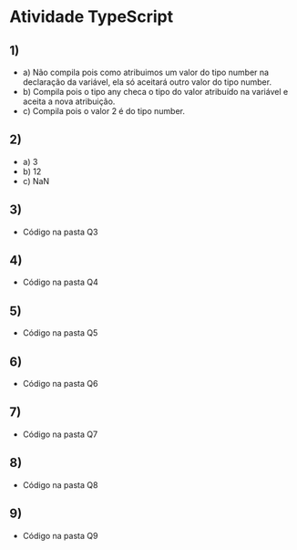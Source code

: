 # Atividade TypeScript
## 1)
- a) Não compila pois como atribuimos um valor do tipo number na declaração da variável, ela só aceitará outro valor do tipo number.
- b) Compila pois o tipo any checa o tipo do valor atribuído na variável e aceita a nova atribuição.
- c) Compila pois o valor 2 é do tipo number.

## 2)
- a) 3
- b) 12
- c) NaN

## 3)
- Código na pasta Q3

## 4)
- Código na pasta Q4

## 5)
- Código na pasta Q5

## 6)
- Código na pasta Q6

## 7)
- Código na pasta Q7

## 8)
- Código na pasta Q8

## 9)
- Código na pasta Q9

